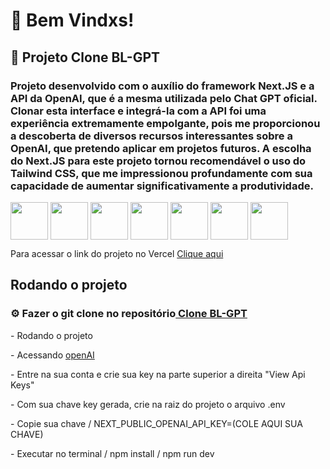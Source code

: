 <h1> 🌴 Bem Vindxs! </h1>

<h2> 🌱 Projeto Clone BL-GPT</h2>

<h3> Projeto desenvolvido com o auxílio do framework Next.JS e a API da OpenAI, que é a mesma utilizada pelo Chat GPT oficial. Clonar esta interface e integrá-la com a API foi uma experiência extremamente empolgante, pois me proporcionou a descoberta de diversos recursos interessantes sobre a OpenAI, que pretendo aplicar em projetos futuros. A escolha do Next.JS para este projeto tornou recomendável o uso do Tailwind CSS, que me impressionou profundamente com sua capacidade de aumentar significativamente a produtividade.</h3>
 
 <img align="center" width="60px" src="https://cdn.jsdelivr.net/gh/devicons/devicon/icons/html5/html5-original.svg" /> <img align="center" width="60px" src="https://cdn.jsdelivr.net/gh/devicons/devicon/icons/javascript/javascript-original.svg" /> <img align="center" width="60px" src="https://cdn.jsdelivr.net/gh/devicons/devicon/icons/react/react-original.svg" /> <img align="center" width="60px" src="https://cdn.jsdelivr.net/gh/devicons/devicon/icons/typescript/typescript-original.svg" /> <img align="center" width="60px" src="https://cdn.jsdelivr.net/gh/devicons/devicon/icons/nextjs/nextjs-original.svg" /> <img align="center" width="60px" src="https://cdn.jsdelivr.net/gh/devicons/devicon/icons/tailwindcss/tailwindcss-original-wordmark.svg" /> <img  align="center" width="60px"  src="https://cdn.jsdelivr.net/gh/devicons/devicon/icons/npm/npm-original-wordmark.svg" />
           

<p>Para acessar o link do projeto no Vercel  <a href="" >Clique aqui</a></p>
     
  <h2> Rodando o projeto </h2>
  
  <h3>⚙️ Fazer o git clone no repositório<a href="https://github.com/osoriobrunoluis/cloneBL-GPT"> Clone BL-GPT </a></h3>
  <p>  - Rodando o projeto </p>
  <p>  - Acessando <a href="https://platform.openai.com/apps" >openAI</a></p>
  <p>  - Entre na sua conta e crie sua key na parte superior a direita "View Api Keys"
  <p>  - Com sua chave key gerada, crie na raiz do projeto o arquivo .env 
  <p>  - Copie sua chave / NEXT_PUBLIC_OPENAI_API_KEY=(COLE AQUI SUA CHAVE) </p>
  <p>  - Executar no terminal / npm install / npm run dev </p>
